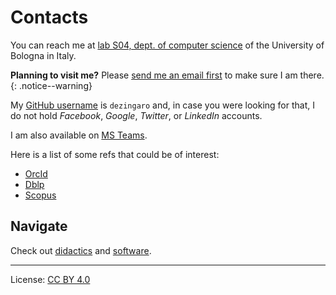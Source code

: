 # Contacts

You can reach me at [lab S04, dept. of computer science](http://w3w.co/rotaie.piastra.tavola) of the University of Bologna in Italy.

**Planning to visit me?** Please [send me an email first](mailto:stefanopio.zingaro@unibo.it) to make sure I am there.
{: .notice--warning}

My [GitHub username](https://github.com/dezingaro) is `dezingaro` and, in case you were looking for that, I do not hold _Facebook_, _Google_, _Twitter_, or _LinkedIn_ accounts.

I am also available on [MS Teams](https://teams.microsoft.com).

Here is a list of some refs that could be of interest:

- [OrcId](https://orcid.org/0000-0002-8462-5651)
- [Dblp](https://dblp.uni-trier.de/pers/hd/z/Zingaro:Stefano_Pio)
- [Scopus](https://www.scopus.com/authid/detail.uri?authorId=57209341965)

## Navigate

Check out [didactics](didactics) and [software](software).

---

License: [CC BY 4.0](https://creativecommons.org/licenses/by/4.0/)
